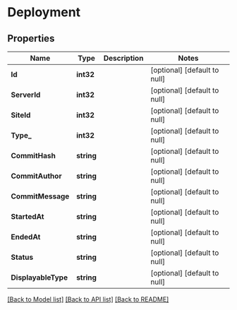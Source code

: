# Deployment

## Properties
Name | Type | Description | Notes
------------ | ------------- | ------------- | -------------
**Id** | **int32** |  | [optional] [default to null]
**ServerId** | **int32** |  | [optional] [default to null]
**SiteId** | **int32** |  | [optional] [default to null]
**Type_** | **int32** |  | [optional] [default to null]
**CommitHash** | **string** |  | [optional] [default to null]
**CommitAuthor** | **string** |  | [optional] [default to null]
**CommitMessage** | **string** |  | [optional] [default to null]
**StartedAt** | **string** |  | [optional] [default to null]
**EndedAt** | **string** |  | [optional] [default to null]
**Status** | **string** |  | [optional] [default to null]
**DisplayableType** | **string** |  | [optional] [default to null]

[[Back to Model list]](../README.md#documentation-for-models) [[Back to API list]](../README.md#documentation-for-api-endpoints) [[Back to README]](../README.md)

